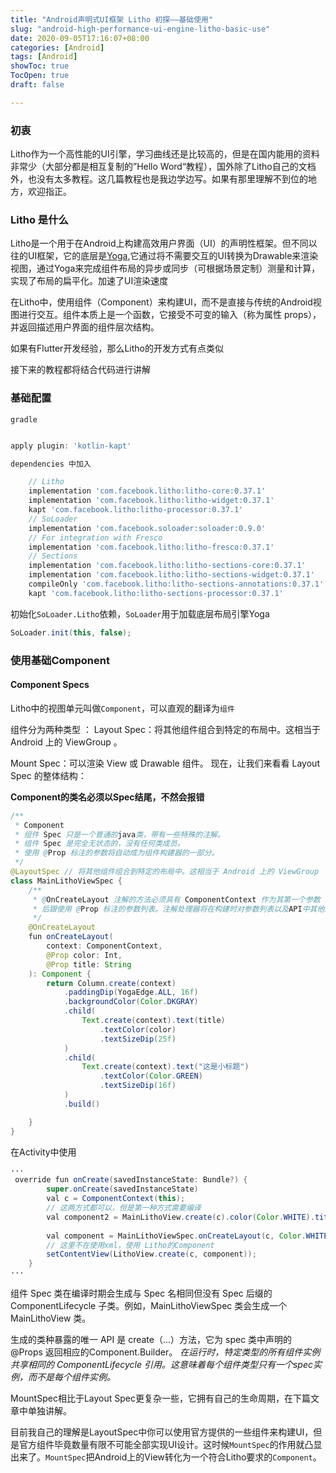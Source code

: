 ```yaml
---
title: "Android声明式UI框架 Litho 初探——基础使用"
slug: "android-high-performance-ui-engine-litho-basic-use"
date: 2020-09-05T17:16:07+08:00
categories: [Android]
tags: [Android]
showToc: true
TocOpen: true
draft: false

---
```

                
### 初衷
Litho作为一个高性能的UI引擎，学习曲线还是比较高的，但是在国内能用的资料非常少（大部分都是相互复制的”Hello Word“教程），国外除了Litho自己的文档外，也没有太多教程。这几篇教程也是我边学边写。如果有那里理解不到位的地方，欢迎指正。

### Litho 是什么

Litho是一个用于在Android上构建高效用户界面（UI）的声明性框架。但不同以往的UI框架，它的底层是[Yoga](https://yogalayout.com/),它通过将不需要交互的UI转换为Drawable来渲染视图，通过Yoga来完成组件布局的异步或同步（可根据场景定制）测量和计算，实现了布局的扁平化。加速了UI渲染速度

在Litho中，使用组件（Component）来构建UI，而不是直接与传统的Android视图进行交互。组件本质上是一个函数，它接受不可变的输入（称为属性 props），并返回描述用户界面的组件层次结构。

如果有Flutter开发经验，那么Litho的开发方式有点类似

接下来的教程都将结合代码进行讲解

### 基础配置
`gradle`
```gradle

apply plugin: 'kotlin-kapt'

dependencies 中加入

    // Litho
    implementation 'com.facebook.litho:litho-core:0.37.1'
    implementation 'com.facebook.litho:litho-widget:0.37.1'
    kapt 'com.facebook.litho:litho-processor:0.37.1'
    // SoLoader
    implementation 'com.facebook.soloader:soloader:0.9.0'
    // For integration with Fresco
    implementation 'com.facebook.litho:litho-fresco:0.37.1'
    // Sections
    implementation 'com.facebook.litho:litho-sections-core:0.37.1'
    implementation 'com.facebook.litho:litho-sections-widget:0.37.1'
    compileOnly 'com.facebook.litho:litho-sections-annotations:0.37.1'
    kapt 'com.facebook.litho:litho-sections-processor:0.37.1'
```

初始化`SoLoader.Litho`依赖，`SoLoader`用于加载底层布局引擎Yoga
```java
SoLoader.init(this, false);
```
### 使用基础Component

#### Component Specs

Litho中的视图单元叫做`Component`，可以直观的翻译为`组件`

组件分为两种类型 ：
Layout Spec：将其他组件组合到特定的布局中。这相当于 Android 上的 ViewGroup 。

Mount Spec：可以渲染 View 或 Drawable 组件。
现在，让我们来看看 Layout Spec 的整体结构：

**Component的类名必须以Spec结尾，不然会报错**

```Java
/**
 * Component
 * 组件 Spec 只是一个普通的java类，带有一些特殊的注解。
 * 组件 Spec 是完全无状态的，没有任何类成员。
 * 使用 @Prop 标注的参数将自动成为组件构建器的一部分。
 */
@LayoutSpec // 将其他组件组合到特定的布局中。这相当于 Android 上的 ViewGroup
class MainLithoViewSpec {
    /**
     * @OnCreateLayout 注解的方法必须具有 ComponentContext 作为其第一个参数
     * 后跟使用 @Prop 标注的参数列表。注解处理器将在构建时对参数列表以及API中其他约束条件进行验证。
     */
    @OnCreateLayout
    fun onCreateLayout(
        context: ComponentContext,
        @Prop color: Int,
        @Prop title: String
    ): Component {
        return Column.create(context)
            .paddingDip(YogaEdge.ALL, 16f)
            .backgroundColor(Color.DKGRAY)
            .child(
                Text.create(context).text(title)
                    .textColor(color)
                    .textSizeDip(25f)
            )
            .child(
                Text.create(context).text("这是小标题")
                    .textColor(Color.GREEN)
                    .textSizeDip(16f)
            )
            .build()

    }
}
```
在Activity中使用
``` Java
···
 override fun onCreate(savedInstanceState: Bundle?) {
        super.onCreate(savedInstanceState)
        val c = ComponentContext(this);
        // 这两方式都可以，但是第一种方式需要编译
        val component2 = MainLithoView.create(c).color(Color.WHITE).title("这是一个Title")
        
        val component = MainLithoViewSpec.onCreateLayout(c, Color.WHITE, "这是一个Title")
        // 这里不在使用xml，使用 Litho的Component
        setContentView(LithoView.create(c, component));
    }
···
```

组件 Spec 类在编译时期会生成与 Spec 名相同但没有 Spec 后缀的ComponentLifecycle 子类。例如，MainLithoViewSpec 类会生成一个 MainLithoView 类。

生成的类种暴露的唯一 API 是 create（...）方法，它为 spec 类中声明的 @Props 返回相应的Component.Builder。
*在运行时，特定类型的所有组件实例共享相同的 ComponentLifecycle 引用。这意味着每个组件类型只有一个spec实例，而不是每个组件实例。*

MountSpec相比于Layout Spec更复杂一些，它拥有自己的生命周期，在下篇文章中单独讲解。

目前我自己的理解是LayoutSpec中你可以使用官方提供的一些组件来构建UI，但是官方组件毕竟数量有限不可能全部实现UI设计。这时候`MountSpec`的作用就凸显出来了。`MountSpec`把Android上的View转化为一个符合Litho要求的`Component`。


